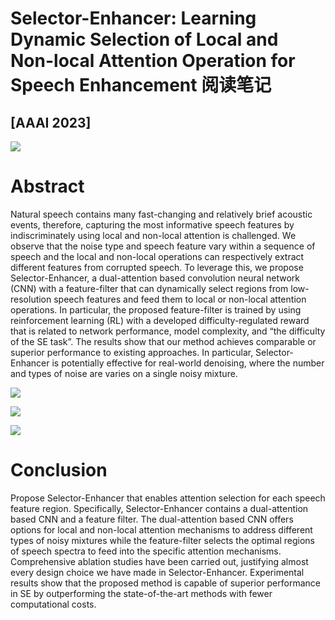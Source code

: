 # Selector-Enhancer: Learning Dynamic Selection of Local and Non-local Attention Operation for Speech Enhancement 阅读笔记

## [AAAI 2023]
![](https://tva1.sinaimg.cn/large/008vxvgGly1h95ds86eznj31uo0g40xf.jpg)

# Abstract
Natural speech contains many fast-changing and relatively brief acoustic events, therefore, capturing the most informative speech features by indiscriminately using local and non-local attention is challenged. We observe that the noise type and speech feature vary within a sequence of speech and the local and non-local operations can respectively extract different features from corrupted speech. To leverage this, we propose Selector-Enhancer, a dual-attention based convolution neural network (CNN) with a feature-filter that can dynamically select regions from low-resolution speech features and feed them to local or non-local attention operations. In particular, the proposed feature-filter is trained by using reinforcement learning (RL) with a developed difficulty-regulated reward that is related to network performance, model complexity, and “the difficulty of the SE task”. The results show that our method achieves comparable or superior performance to existing approaches. In particular, Selector-Enhancer is potentially effective for real-world denoising, where the number and types of noise are varies on a single noisy mixture.

![](https://tva1.sinaimg.cn/large/008vxvgGly1h95dvsqr4aj31i00u012e.jpg)

![](https://tva1.sinaimg.cn/large/008vxvgGly1h95dwhhj9aj30u00waq6j.jpg)

![](https://tva1.sinaimg.cn/large/008vxvgGly1h95dxqrm1kj31n80g4jvq.jpg)

# Conclusion
Propose Selector-Enhancer that enables attention selection for each speech feature region. Specifically, Selector-Enhancer contains a dual-attention based CNN and a feature filter. The dual-attention based CNN offers options for local and non-local attention mechanisms to address different types of noisy mixtures while the feature-filter selects the optimal regions of speech spectra to feed into the specific attention mechanisms. Comprehensive ablation studies have been carried out, justifying almost every design choice we have made in Selector-Enhancer. Experimental results show that the proposed method is capable of superior performance in SE by outperforming the state-of-the-art methods with fewer computational costs.
